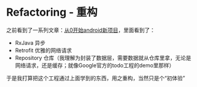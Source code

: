 # Refactoring - 重构

之前看到了一系列文章：[从0开始android新项目](http://blog.zhaiyifan.cn/categories/Android-Project-From-0/)，里面看到了：

- RxJava 异步
- Retrofit 优雅的网络请求
- Repository 仓库（我理解为封装了数据层，需要数据就从仓库里拿，无论是网络请求，还是缓存；就像Google官方的todo工程的demo里那样）

于是我打算把这个工程通过上面学到的东西，用之重构，当然只是个“初体验”
